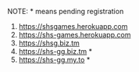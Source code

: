NOTE: \* means pending registration

1.	https://shsgames.herokuapp.com
2.	https://shs-games.herokuapp.com
3.	https://shsg.biz.tm
4.	https://shs-gg.biz.tm *
5.	https://shs-gg.my.to *
